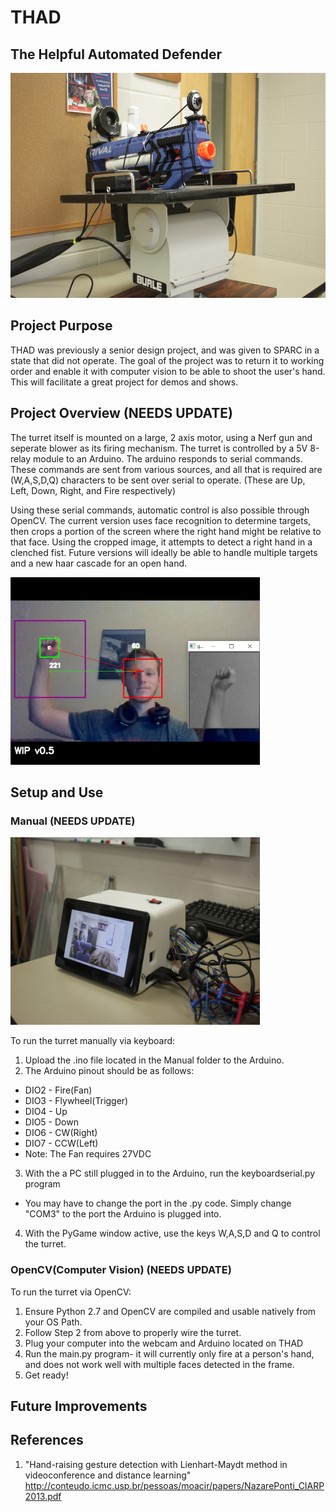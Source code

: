 # THAD
## The Helpful Automated Defender  

<img src="CV Control/IMG_6561.JPG" height = "360" width = "640" alt="THAD"></img>

## Project Purpose

THAD was previously a senior design project, and was given to SPARC in a state that did not operate. The goal of the project was to return it to working order and enable it with computer vision to be able to shoot the user's hand. This will facilitate a great project for demos and shows.

## Project Overview (NEEDS UPDATE)

The turret itself is mounted on a large, 2 axis motor, using a Nerf gun and seperate blower as its firing mechanism. The turret is controlled by a 5V 8-relay module to an Arduino. The arduino responds to serial commands. These commands are sent from various sources, and all that is required are (W,A,S,D,Q) characters to be sent over serial to operate. (These are Up, Left, Down, Right, and Fire respectively)

Using these serial commands, automatic control is also possible through OpenCV. The current version uses face recognition to determine targets, then crops a portion of the screen where the right hand might be relative to that face. Using the cropped image, it attempts to detect a right hand in a clenched fist. Future versions will ideally be able to handle multiple targets and a new haar cascade for an open hand.

<img src="CV Control/Hand Targeting.jpg" height = "300" width = "399" alt="Face Recognition"></img>

## Setup and Use

### Manual (NEEDS UPDATE)

<img src="CV Control/IMG_6565.JPG" height= "300" width = "399" alt="Control Box"></img>

To run the turret manually via keyboard: 
1. Upload the .ino file located in the Manual folder to the Arduino. 
1. The Arduino pinout should be as follows:
  * DIO2 - Fire(Fan)
  * DIO3 - Flywheel(Trigger)
  * DIO4 - Up
  * DIO5 - Down
  * DIO6 - CW(Right)
  * DIO7 - CCW(Left)
  * Note: The Fan requires 27VDC
3. With the a PC still plugged in to the Arduino, run the keyboardserial.py program
  * You may have to change the port in the .py code. Simply change "COM3" to the port the Arduino is plugged into.
4. With the PyGame window active, use the keys W,A,S,D and Q to control the turret.  

### OpenCV(Computer Vision) (NEEDS UPDATE)

To run the turret via OpenCV:
1. Ensure Python 2.7 and OpenCV are compiled and usable natively from your OS Path.
1. Follow Step 2 from above to properly wire the turret.
1. Plug your computer into the webcam and Arduino located on THAD
1. Run the main.py program- it will currently only fire at a person's hand, and does not work well with multiple faces detected in the frame.
1. Get ready!

## Future Improvements

## References

1. "Hand-raising gesture detection with Lienhart-Maydt method in videoconference and distance learning" http://conteudo.icmc.usp.br/pessoas/moacir/papers/NazarePonti_CIARP2013.pdf
